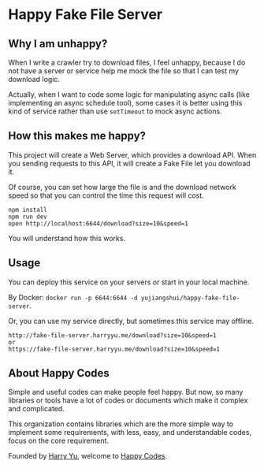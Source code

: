 # Happy Fake File Server

## Why I am unhappy?

When I write a crawler try to download files, I feel unhappy, because I do not have a server or service help me mock the file so that I can test my download logic.

Actually, when I want to code some logic for manipulating async calls (like implementing an async schedule tool), some cases it is better using this kind of service rather than use `setTimeout` to mock async actions.

## How this makes me happy?

This project will create a Web Server, which provides a download API. When you sending requests to this API, it will create a Fake File let you download it.

Of course, you can set how large the file is and the download network speed so that you can control the time this request will cost.

```
npm install
npm run dev
open http://localhost:6644/download?size=10&speed=1
```

You will understand how this works.

## Usage

You can deploy this service on your servers or start in your local machine.

By Docker: `docker run -p 6644:6644 -d yujiangshui/happy-fake-file-server`.

Or, you can use my service directly, but sometimes this service may offline.

```
http://fake-file-server.harryyu.me/download?size=10&speed=1
or
https://fake-file-server.harryyu.me/download?size=10&speed=1
```

## About Happy Codes

Simple and useful codes can make people feel happy. But now, so many libraries or tools have a lot of codes or documents which make it complex and complicated.

This organization contains libraries which are the more simple way to implement some requirements, with less, easy, and understandable codes, focus on the core requirement.

Founded by [Harry Yu](https://github.com/yujiangshui), welcome to [Happy Codes](https://github.com/happy-codes).